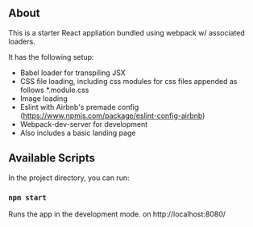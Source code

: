 ## About

This is a starter React appliation bundled using webpack w/ associated loaders. 

It has the following setup:

- Babel loader for transpiling JSX
- CSS file loading, including css modules for css files appended as follows *.module.css
- Image loading
- Eslint with Airbnb's premade config (https://www.npmjs.com/package/eslint-config-airbnb)
- Webpack-dev-server for development
- Also includes a basic landing page

## Available Scripts

In the project directory, you can run:

### `npm start`

Runs the app in the development mode. on http://localhost:8080/<br />




